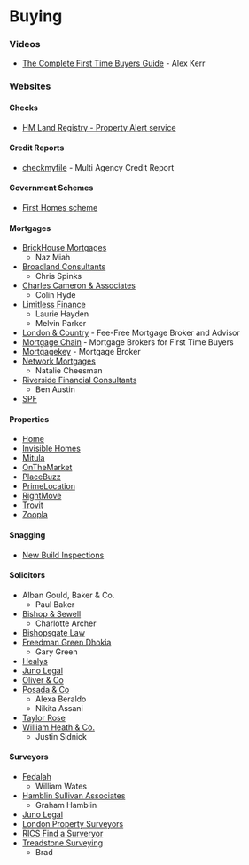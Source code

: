 # Buying

### Videos

* [The Complete First Time Buyers Guide](https://www.youtube.com/watch?v=QnuOExYPh_Y) - Alex Kerr

### Websites

#### Checks

* [HM Land Registry - Property Alert service](https://propertyalert.landregistry.gov.uk/)

#### Credit Reports

* [checkmyfile](https://www.checkmyfile.com/) - Multi Agency Credit Report

#### Government Schemes

* [First Homes scheme](https://www.gov.uk/first-homes-scheme)

#### Mortgages

* [BrickHouse Mortgages](https://www.brickhousemortgages.co.uk/)
  * Naz Miah
* [Broadland Consultants](http://www.broadlandconsultants.com/)
  * Chris Spinks
* [Charles Cameron & Associates](https://ccameron.co.uk/)
  * Colin Hyde
* [Limitless Finance](https://limitlessfinance.co.uk/)
  * Laurie Hayden
  * Melvin Parker
* [London & Country](https://www.landc.co.uk/) - Fee-Free Mortgage Broker and Advisor
* [Mortgage Chain](https://www.mortgagechain.co.uk) - Mortgage Brokers for First Time Buyers
* [Mortgagekey](https://mortgagekey.co.uk/) - Mortgage Broker
* [Network Mortgages](https://www.networkmortgages.biz/)
  * Natalie Cheesman
* [Riverside Financial Consultants](https://www.riverside-consultants.com/)
  * Ben Austin
* [SPF](https://www.spf.co.uk/)

#### Properties

* [Home](https://www.home.co.uk/)
* [Invisible Homes](https://invisiblehomes.co.uk/)
* [Mitula](https://property.mitula.co.uk/)
* [OnTheMarket](https://www.onthemarket.com/for-sale/)
* [PlaceBuzz](https://www.placebuzz.com/property-for-sale)
* [PrimeLocation](https://www.primelocation.com/for-sale/)
* [RightMove](https://www.rightmove.co.uk/property-for-sale.html)
* [Trovit](https://homes.trovit.co.uk/)
* [Zoopla](https://www.zoopla.co.uk/for-sale/)

#### Snagging

* [New Build Inspections](https://www.newbuildinspections.com/)

#### Solicitors

* Alban Gould, Baker & Co.
  * Paul Baker
* [Bishop & Sewell](https://www.bishopandsewell.co.uk/)
  * Charlotte Archer
* [Bishopsgate Law](https://www.bishopsgatelaw.com/)
* [Freedman Green Dhokia](http://fgdlaw.co.uk/)
  * Gary Green
* [Healys](https://healys.com/)
* [Juno Legal](https://www.juno.legal/)
* [Oliver & Co](https://www.oliverandco.co.uk/)
* [Posada & Co](https://www.posadalaw.co.uk/)
  * Alexa Beraldo
  * Nikita Assani
* [Taylor Rose](https://www.taylor-rose.co.uk/)
* [William Heath & Co.](https://www.williamheath.co.uk/)
  * Justin Sidnick

#### Surveyors

* [Fedalah](http://www.fedalahltd.co.uk/)
  * William Wates
* [Hamblin Sullivan Associates](https://www.hsa-surveyors.com/)
  * Graham Hamblin
* [Juno Legal](https://client.juno.legal/quote/7jjxrb)&#x20;
* [London Property Surveyors](https://www.londonpropertysurveyors.co.uk/)
* [RICS Find a Surveryor](https://www.ricsfirms.com/)
* [Treadstone Surveying](https://www.treadstonesurveying.co.uk/)
  * Brad
